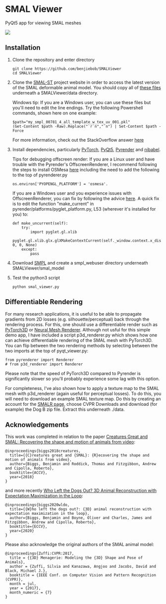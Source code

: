 # SMAL Viewer
PyQt5 app for viewing SMAL meshes

<img src="docs/smal_viewer.gif">

## Installation
1. Clone the repository and enter directory
   ```
   git clone https://github.com/benjiebob/SMALViewer
   cd SMALViewer
   ```

2. Clone the [SMAL-ST](http://smal.is.tue.mpg.de/) project website in order to access the latest version of the SMAL deformable animal model. You should copy all of [these files](https://github.com/silviazuffi/smalst/tree/master/smpl_models) underneath a SMALViewer/data directory. 

   Windows tip: If you are a Windows user, you can use these files but you'll need to edit the line endings. Try the following Powershell commands, shown here on one example:
     ```
     $path="my_smpl_00781_4_all_template_w_tex_uv_001.pkl"
     (Get-Content $path -Raw).Replace("`r`n","`n") | Set-Content $path -Force
     ```

   For more information, check out the StackOverflow answer [here](https://stackoverflow.com/questions/19127741/replace-crlf-using-powershell)


3. Install dependencies, particularly [PyTorch](https://pytorch.org/), [PyQt5](https://pypi.org/project/PyQt5/), [Pyrender](https://github.com/mmatl/pyrender) and [nibabel](https://github.com/nipy/nibabel).

   Tips for debugging offscreen render: If you are a Linux user and have trouble with the Pyrender's OffscreenRenderer, I recommend following the steps to install OSMesa [here](https://pyrender.readthedocs.io/en/latest/examples/offscreen.html) including the need to add the following to the top of pyrenderer.py

   ```
   os.environ['PYOPENGL_PLATFORM'] = 'osmesa'.
   ```

   If you are a Windows user and you experience issues with OffscreenRenderer, you can fix by following the advice [here](https://github.com/mmatl/pyrender/issues/117). A quick fix is to edit the function "make_current" in pyrender/platforms/pyglet_platform.py, L53 (wherever it's installed for you) to:
  
     ```
     def make_uncurrent(self):
         try:
             import pyglet.gl.xlib
             pyglet.gl.xlib.glx.glXMakeContextCurrent(self._window.context.x_display, 0, 0, None)
         except:
             pass
     ```

4. Download [SMPL](https://smpl.is.tue.mpg.de/) and create a smpl_webuser directory underneath SMALViewer/smal_model

5. Test the python3 script
   ```
   python smal_viewer.py
   ```
## Differentiable Rendering

For many research applications, it is useful to be able to propagate gradients from 2D losses (e.g. silhouette/perceptual) back through the rendering process. For this, one should use a differentiable render such as [PyTorch3D](https://github.com/facebookresearch/pytorch3d) or [Neural Mesh Renderer](https://github.com/daniilidis-group/neural_renderer). Although not usful for this simple demo app, I have included a script p3d_renderer.py which shows how one can achieve differentiable rendering of the SMAL mesh with PyTorch3D. You can flip between the two rendering methods by selecting between the two imports at the top of pyqt_viewer.py:

```
from pyrenderer import Renderer
# from p3d_renderer import Renderer
```

   Please note that the speed of PyTorch3D compared to Pyrender is significantly slower so you'll probably experience some lag with this option.

   For completeness, I've also shown how to apply a texture map to the SMAL mesh with p3d_renderer (again useful for perceptual losses). To do this, you will need to download an example SMAL texture map. Do this by creating an account for the [SMALR page](http://smalr.is.tue.mpg.de/downloads), choose CVPR Downloads and download (for example) the Dog B zip file. Extract this underneath ./data.

## Acknowledgements
This work was completed in relation to the paper [Creatures Great and SMAL: Recovering the shape and motion of animals from video](https://arxiv.org/abs/1811.05804):
```
@inproceedings{biggs2018creatures,
  title={{C}reatures great and {SMAL}: {R}ecovering the shape and motion of animals from video},
  author={Biggs, Benjamin and Roddick, Thomas and Fitzgibbon, Andrew and Cipolla, Roberto},
  booktitle={ACCV},
  year={2018}
}
```

and more recently [Who Left the Dogs Out? 3D Animal Reconstruction with Expectation Maximization in the Loop](https://arxiv.org/abs/2007.11110):
```
@inproceedings{biggs2020wldo,
  title={{W}ho left the dogs out?: {3D} animal reconstruction with expectation maximization in the loop},
  author={Biggs, Benjamin and Boyne, Oliver and Charles, James and Fitzgibbon, Andrew and Cipolla, Roberto},
  booktitle={ECCV},
  year={2020}
}
```

Please also acknowledge the original authors of the SMAL animal model:
```
@inproceedings{Zuffi:CVPR:2017,
  title = {{3D} Menagerie: Modeling the {3D} Shape and Pose of Animals},
  author = {Zuffi, Silvia and Kanazawa, Angjoo and Jacobs, David and Black, Michael J.},
  booktitle = {IEEE Conf. on Computer Vision and Pattern Recognition (CVPR)},
  month = jul,
  year = {2017},
  month_numeric = {7}
}
```
